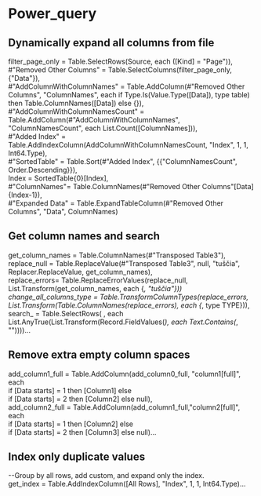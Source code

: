 # Power_query

## Dynamically expand all columns from file 

filter_page_only = Table.SelectRows(Source, each ([Kind] = "Page")),<br/>
#"Removed Other Columns" = Table.SelectColumns(filter_page_only,{"Data"}),<br/>
#"AddColumnWithColumnNames" = Table.AddColumn(#"Removed Other Columns", "ColumnNames", each if Type.Is(Value.Type([Data]), type table) then Table.ColumnNames([Data]) else {}),<br/>
#"AddColumnWithColumnNamesCount" = Table.AddColumn(#"AddColumnWithColumnNames", "ColumnNamesCount", each List.Count([ColumnNames])),<br/>
#"Added Index" = Table.AddIndexColumn(AddColumnWithColumnNamesCount, "Index", 1, 1, Int64.Type),<br/>
#"SortedTable" = Table.Sort(#"Added Index", {{"ColumnNamesCount", Order.Descending}}),<br/>
Index = SortedTable{0}[Index],<br/>
#"ColumnNames"= Table.ColumnNames(#"Removed Other Columns"[Data]{Index-1}),<br/>
#"Expanded Data" = Table.ExpandTableColumn(#"Removed Other Columns", "Data", ColumnNames)<br/>

## Get column names and search

get_column_names = Table.ColumnNames(#"Transposed Table3"),<br/>
replace_null = Table.ReplaceValue(#"Transposed Table3", null, "tuščia", Replacer.ReplaceValue, get_column_names),<br/>
replace_errors= Table.ReplaceErrorValues(replace_null, List.Transform(get_column_names, each {_, "tuščia"}))<br/>
change_all_columns_type = Table.TransformColumnTypes(replace_errors, List.Transform(Table.ColumnNames(replace_errors), each {_, type TYPE})),<br/>
search_ = Table.SelectRows( , each List.AnyTrue(List.Transform(Record.FieldValues(_), each Text.Contains(_, ""))))...<br/>

## Remove extra empty column spaces

add_column1_full = Table.AddColumn(add_column0_full, "column1[full]", each <br/>
  if [Data starts] = 1 then [Column1] else <br/>
  if [Data starts] = 2 then [Column2] else null),<br/>
add_column2_full = Table.AddColumn(add_column1_full,"column2[full]", each <br/>
  if [Data starts] = 1 then [Column2] else <br/>
  if [Data starts] = 2 then [Column3] else null)...<br/>

## Index only duplicate values

--Group by all rows, add custom, and expand only the index. <br/>
get_index = Table.AddIndexColumn([All Rows], "Index", 1, 1, Int64.Type)...<br/>

